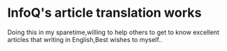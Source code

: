 # InfoQ's article translation works
Doing this in my sparetime,willing to help others to get to know excellent articles that writing in English,Best wishes to myself..